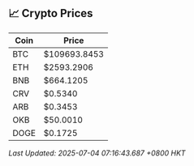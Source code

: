 ## 📈 Crypto Prices

| Coin | Price |
| ---- | ----- |
| BTC | $109693.8453 |
| ETH | $2593.2906 |
| BNB | $664.1205 |
| CRV | $0.5340 |
| ARB | $0.3453 |
| OKB | $50.0010 |
| DOGE | $0.1725 |

_Last Updated: 2025-07-04 07:16:43.687 +0800 HKT_
